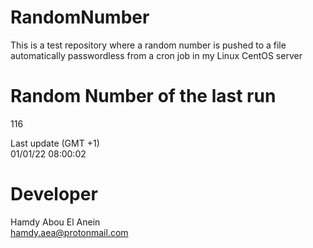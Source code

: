 # RandomNumber    
This is a test repository where a random number is pushed to a file automatically passwordless from a cron job in my Linux CentOS server    
# Random Number of the last run   
116
      
Last update (GMT +1)    
01/01/22 08:00:02
# Developer    
Hamdy Abou El Anein   
hamdy.aea@protonmail.com

